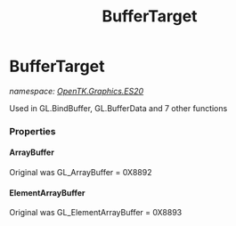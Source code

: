 ﻿---
title: BufferTarget
---

# BufferTarget
_namespace: [OpenTK.Graphics.ES20](N-OpenTK.Graphics.ES20.html)_

Used in GL.BindBuffer, GL.BufferData and 7 other functions



### Properties

#### ArrayBuffer
Original was GL_ArrayBuffer = 0X8892
#### ElementArrayBuffer
Original was GL_ElementArrayBuffer = 0X8893

